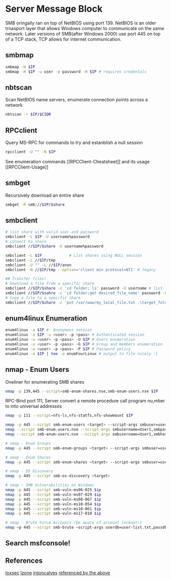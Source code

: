 # Server Message Block 
SMB oringally ran on top of NetBIOS using port 139. NetBIOS is an older trnasport layer that allows Windows computer to communicate on the same network. Later versions of SMB(after Windows 2000) use port 445 on top of a TCP stack, TCP allows for internet communication.

## smbmap
```bash
smbmap -H $IP
smbmap -H $IP -u user -p password -H $IP # requires credentals
```

## nbtscan 
Scan NetBIOS name servers, enumerate connection points across a network
```bash
nbtscan -r $IP/$CIDR
```

## RPCclient
Query MS-RPC for commands to try and estanblish a null session
```bash
rpcclient -U "" -N $IP
```
See enumeration commands [[RPCClient-Cheatsheet]] and its usage [[RPCClient-Usage]]

## smbget
Recursively download an entire share
```bash
smbget -R smb://$IP/$share
```

## smbclient
```bash
# list share with valid user and password
smbclient -L $IP -U username%password
# connect to share 
smbclient //$IP/$share -U username%password	

smbclient -L $IP			# List shares using NULL session
smbclient -L //$IP/tmp
smbclient -U "" -L //$IP/anon
smbclient -N //$IP/tmp --option='client min protocol=NT1' # legacy

## Transfer files!
# Download a file from a specific share
smbclient //$IP/$share -c 'cd folder; ls' password -U username # list
smbclient //$IP/$sahre -c 'cd folder;get desired_file_name' password -U username 
# Copy a file to a specific share
smbclient //$IP/$share -c 'put /var/www/my_local_file.txt .\target_folder\target_file.txt' password -U username 

```

## enum4linux Enumeration
```bash
enum4linux -a $IP #  Anonymous session
enum4linux -a $IP -u <user> -p <pass> # Authenticated session
enum4linux -u <user> -p <pass> -U $IP # Users enumeration
enum4linux -u <user> -p <pass> -G $IP # Group and members enumeration
enum4linux -u <user> -p <pass> -P $IP # Password policy
enum4linux -a $IP | tee -a enumFourLinux # output to file nicely :)
```

## nmap - Enum Users
Oneliner for enumerating SMB shares
```bash
nmap -p 139,445 --script=smb-enum-shares.nse,smb-enum-users.nse $IP
```

RPC-Bind port 111,  Server convert a remote procedure call program nu,mber to into universal addresses
```bash
nmap -p 111 --script=nfs-ls,nfs-statfs,nfs-showmount $IP
```

```bash
nmap -p 445 --script smb-enum-users <target> --script-args smbuser=username,smbpass=password,smbdomain=domain nmap -p 445 --script smb-enum-users <target> --script-args smbuser=username,smbhash=LM:NTLM,smbdomain=domain
nmap --script smb-enum-users.nse --script-args smbusername=User1,smbpass=Pass@1234,smbdomain=workstation -p445 $ip
nmap --script smb-enum-users.nse --script-args smbusername=User1,smbhash=aad3b435b51404eeaad3b435b51404ee:C318D62C8B3CA508DD753DDA8CC74028,smbdomain=mydomain -p445 $ip

# nmap - Enum Groups
nmap -p 445 --script smb-enum-groups <target> --script-args smbuser=username,smbpass=password,smbdomain=domain nmap -p 445 --script smb-enum-groups <target> --script-args smbuser=username,smbhash=LM:NTLM,smbdomain=domain

# nmap - Enum Shares
nmap -p 445 --script smb-enum-shares <target> --script-args smbuser=username,smbpass=password,smbdomain=domain nmap -p 445 --script smb-enum-shares <target> --script-args smbuser=username,smbpass=LM:NTLM,smbdomain=domain

# nmap - OS Discovery
nmap -p 445 --script smb-os-discovery <target>

# nmap - SMB Vulnerabilities on Windows
nmap -p 445 --script smb-vuln-ms06-025 $ip
nmap -p 445 --script smb-vuln-ms07-029 $ip
nmap -p 445 --script smb-vuln-ms08-067 $ip
nmap -p 445 --script smb-vuln-ms10-054 $ip
nmap -p 445 --script smb-vuln-ms10-061 $ip
nmap -p 445 --script smb-vuln-ms17-010 $ip

# nmap - Brute Force Accounts (be aware of account lockout!)
nmap –p 445 --script smb-brute –script-args userdb=user-list.txt,passdb=pass-list.txt $ip
```

## Search msfconsole!


## References

[toxsec](https://toxsec.com/smb-cheatsheet/)
[lzone](https://lzone.de/cheat-sheet/SMB)
[irgoncalves](https://github.com/irgoncalves/smbclient_cheatsheet)
[referenced by the above](https://sharingsec.blogspot.com/)